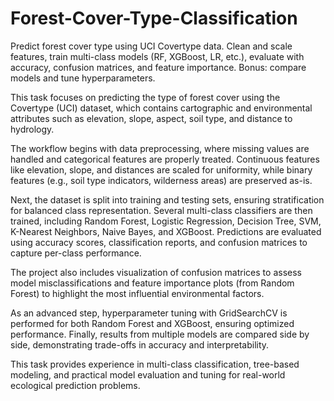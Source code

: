 # Forest-Cover-Type-Classification
Predict forest cover type using UCI Covertype data. Clean and scale features, train multi-class models (RF, XGBoost, LR, etc.), evaluate with accuracy, confusion matrices, and feature importance. Bonus: compare models and tune hyperparameters.


This task focuses on predicting the type of forest cover using the Covertype (UCI) dataset, which contains cartographic and environmental attributes such as elevation, slope, aspect, soil type, and distance to hydrology.

The workflow begins with data preprocessing, where missing values are handled and categorical features are properly treated. Continuous features like elevation, slope, and distances are scaled for uniformity, while binary features (e.g., soil type indicators, wilderness areas) are preserved as-is.

Next, the dataset is split into training and testing sets, ensuring stratification for balanced class representation. Several multi-class classifiers are then trained, including Random Forest, Logistic Regression, Decision Tree, SVM, K-Nearest Neighbors, Naive Bayes, and XGBoost. Predictions are evaluated using accuracy scores, classification reports, and confusion matrices to capture per-class performance.

The project also includes visualization of confusion matrices to assess model misclassifications and feature importance plots (from Random Forest) to highlight the most influential environmental factors.

As an advanced step, hyperparameter tuning with GridSearchCV is performed for both Random Forest and XGBoost, ensuring optimized performance. Finally, results from multiple models are compared side by side, demonstrating trade-offs in accuracy and interpretability.

This task provides experience in multi-class classification, tree-based modeling, and practical model evaluation and tuning for real-world ecological prediction problems.
